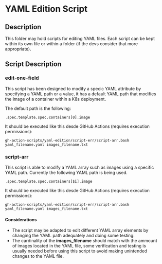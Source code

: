 # YAML Edition Script

## Description

This folder may hold scripts for editing YAML files. Each script can be kept within its own file or within a folder (if the devs consider that more appropriate).

## Script Description

### edit-one-field

This script has been designed to modify a specic YAML attribute by specifying a YAML path or a value, it has a default YAML path that modifies the image of a container within a K8s deployment.

The default path is the following:

```
.spec.template.spec.containers[0].image
```

It should be executed like this desde GitHub Actions (requires execution permissions):

```
gh-action-scripts/yaml-edition/script-err/script-arr.bash yaml_filename.yaml images_filename.txt
```

### script-arr

This script is able to modify a YAML array such as images using a specific YAML path. Currently the following YAML path is being used.

```
.spec.template.spec.containers[$i].image
```

It should be executed like this desde GitHub Actions (requires execution permissions):

```
gh-action-scripts/yaml-edition/script-err/script-arr.bash yaml_filename.yaml images_filename.txt
```

#### Considerations

* The script may be adapted to edit different YAML array elements by changing the YAML path adequately and doing some testing.
* The cardinality of the __images\_filename__ should match with the ammount of images located in the YAML file, some verification and testing is usually needed before using this script to avoid making unintended changes to the YAML file.
